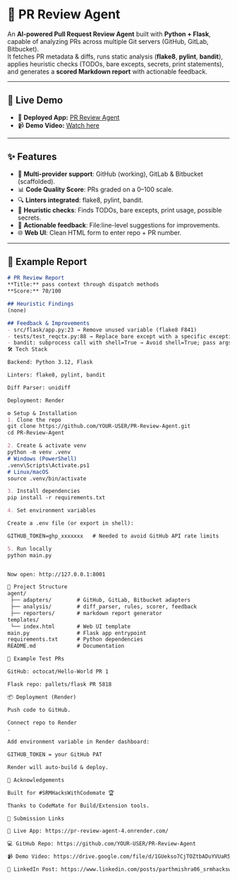 # 🤖 PR Review Agent

An **AI-powered Pull Request Review Agent** built with **Python + Flask**, capable of analyzing PRs across multiple Git servers (GitHub, GitLab, Bitbucket).  
It fetches PR metadata & diffs, runs static analysis (**flake8**, **pylint**, **bandit**), applies heuristic checks (TODOs, bare excepts, secrets, print statements), and generates a **scored Markdown report** with actionable feedback.

---

## 🚀 Live Demo
- 🔗 **Deployed App:** [PR Review Agent](https://pr-review-agent-4.onrender.com/)  
- 📹 **Demo Video:** [Watch here](https://drive.google.com/file/d/1GUekso7CjTOZtbADuYVUaR5jClJcevlx/view?usp=sharing)  

---

## ✨ Features
- 🔄 **Multi-provider support**: GitHub (working), GitLab & Bitbucket (scaffolded).  
- 📊 **Code Quality Score**: PRs graded on a 0–100 scale.  
- 🔍 **Linters integrated**: flake8, pylint, bandit.  
- 🧩 **Heuristic checks**: Finds TODOs, bare excepts, print usage, possible secrets.  
- 📑 **Actionable feedback**: File:line-level suggestions for improvements.  
- 🌐 **Web UI**: Clean HTML form to enter repo + PR number.  

---

## 📸 Example Report
```markdown
# PR Review Report
**Title:** pass context through dispatch methods  
**Score:** 70/100  

## Heuristic Findings
(none)

## Feedback & Improvements
- src/flask/app.py:23 → Remove unused variable (flake8 F841)
- tests/test_reqctx.py:88 → Replace bare except with a specific exception
- bandit: subprocess call with shell=True → Avoid shell=True; pass args list to subprocess
🛠️ Tech Stack

Backend: Python 3.12, Flask

Linters: flake8, pylint, bandit

Diff Parser: unidiff

Deployment: Render

⚙️ Setup & Installation
1. Clone the repo
git clone https://github.com/YOUR-USER/PR-Review-Agent.git
cd PR-Review-Agent

2. Create & activate venv
python -m venv .venv
# Windows (PowerShell)
.venv\Scripts\Activate.ps1
# Linux/macOS
source .venv/bin/activate

3. Install dependencies
pip install -r requirements.txt

4. Set environment variables

Create a .env file (or export in shell):

GITHUB_TOKEN=ghp_xxxxxxx   # Needed to avoid GitHub API rate limits

5. Run locally
python main.py


Now open: http://127.0.0.1:8001

📂 Project Structure
agent/
 ├── adapters/        # GitHub, GitLab, Bitbucket adapters
 ├── analysis/        # diff_parser, rules, scorer, feedback
 ├── reporters/       # markdown report generator
templates/
 └── index.html       # Web UI template
main.py               # Flask app entrypoint
requirements.txt      # Python dependencies
README.md             # Documentation

🧪 Example Test PRs

GitHub: octocat/Hello-World PR 1

Flask repo: pallets/flask PR 5818

📦 Deployment (Render)

Push code to GitHub.

Connect repo to Render
.

Add environment variable in Render dashboard:

GITHUB_TOKEN = your GitHub PAT

Render will auto-build & deploy.

🙌 Acknowledgements

Built for #SRMHacksWithCodemate 🏆

Thanks to CodeMate for Build/Extension tools.

📌 Submission Links

🔗 Live App: https://pr-review-agent-4.onrender.com/

💻 GitHub Repo: https://github.com/YOUR-USER/PR-Review-Agent

📹 Demo Video: https://drive.google.com/file/d/1GUekso7CjTOZtbADuYVUaR5jClJcevlx/view?usp=sharing

🔖 LinkedIn Post: https://www.linkedin.com/posts/parthmishra06_srmhackswithcodemate-srmhackswithcodemate-activity-7375455102477926400-p21R?utm_source=social_share_send&utm_medium=member_desktop_web&rcm=ACoAAD5nUGUBBW64z7v08jxtfhjgBgsBnSXb57k


